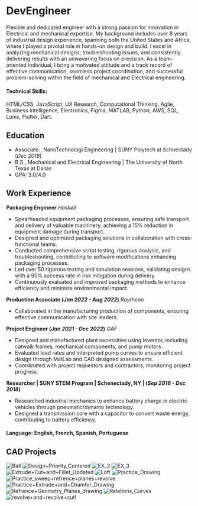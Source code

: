 # DevEngineer

Flexible and dedicated engineer with a strong passion for innovation in Electrical and mechanical expertise. My background includes over 8 years of industrial design experience, spanning both the United States and Africa, where I played a pivotal role in hands-on design and build. I excel in analyzing mechanical designs, troubleshooting issues, and consistently delivering results with an unwavering focus on precision. As a team-oriented individual, I bring a motivated attitude and a track record of effective communication, seamless project coordination, and successful problem-solving within the field of mechanical  and Electrical engineering.

#### Technical Skills: 
HTML/CSS, JavaScript, UX Research, Computational Thinking, Agile, Business Intelligence, Electronics, Figma, MATLAB, Python, AWS, SQL, Lunix, Flutter, Dart.

## Education
- Associate., NanoTechnologi Engineering | SUNY Polytech at Schnectady (_Dec 2018_) 		        		
- B.S., Mechanical and Electrical Engineering | The University of North Texas at Dallas
- GPA: 3.0/4.0
## Work Experience
**Packaging Engineer**
*Haskell*
- Spearheaded equipment packaging processes, ensuring safe transport and delivery of valuable machinery, achieving a 15% reduction in equipment damage during transport.
- Designed and optimized packaging solutions in collaboration with cross-functional teams.
- Conducted comprehensive script testing, rigorous analysis, and troubleshooting, contributing to software modifications enhancing packaging processes.
- Led over 50 rigorous testing and simulation sessions, validating designs with a 95% success rate in risk mitigation during delivery.
- Continuously evaluated and improved packaging methods to enhance efficiency and minimize environmental impact.

**Production Associate (_Jan 2022 - Aug 2022_)**
*Raytheon*
- Collaborated in the manufacturing production of components, ensuring effective communication with site leaders.

**Project Engineer (_Jan 2021 - Dec 2022_)**
*GAF*
- Designed and manufactured plant necessities using Inventor, including catwalk frames, mechanical components, and pump motors.
- Evaluated load rates and interpreted pump curves to ensure efficient design through MatLab and CAD designed assessments.
- Coordinated with project requestors and contractors, monitoring project progress.

**Researcher | SUNY STEM Program | Schenectady, NY | (_Sep 2016 - Dec 2018_)**
- Researched industrial mechanics to enhance battery charge in electric vehicles through pneumatic/dynamo technology.
- Designed a transmission core with a capacitor to convert waste energy, contributing to battery efficiency.

#### Language: English, French, Spanish, Portuguese

## CAD Projects
![Ball](https://github.com/user-attachments/assets/b41d1bc1-7c74-4864-957c-51f84e4379bf)
![Design+Priority_Centered](https://github.com/user-attachments/assets/45ef0fce-e0ae-4fc1-a517-3c5e5f490c0d)
![EX_2](https://github.com/user-attachments/assets/728838bf-ab2a-4de8-8709-ade698664b30)
![EX_3](https://github.com/user-attachments/assets/5c82d87d-070f-45ad-9c69-14f16f5e29fa)
![Extrude+Cut+and+Fillet_Updated](https://github.com/user-attachments/assets/4e21cad0-207a-4a84-a6d6-e36a19686264)
![Loft](https://github.com/user-attachments/assets/2821ff57-fee1-4630-b751-46c42d099dbd)
![Practice_Drawing](https://github.com/user-attachments/assets/4ed3185d-e7a6-4ad2-b606-36230a3964e1)
![Practice_sweep+refrence+planes+revolve](https://github.com/user-attachments/assets/09ecf89b-feab-46f6-af17-4041be7c3b70)
![Practice+Extrude+and+Chamfer_Drawing](https://github.com/user-attachments/assets/9c249261-8636-41e7-864a-d2e079c60e27)
![Refrence+Geometry_Planes_drawing](https://github.com/user-attachments/assets/028d39e9-bc9f-4887-980e-83c1f5a3f7c1)
![Relations_Curves](https://github.com/user-attachments/assets/64e94dec-c824-4487-b6dc-391d7ebd3b59)
![revolve+and+revolve+cut!](https://github.com/user-attachments/assets/e4d0c5b5-0f6d-404b-bd7e-1f77027e20df)
